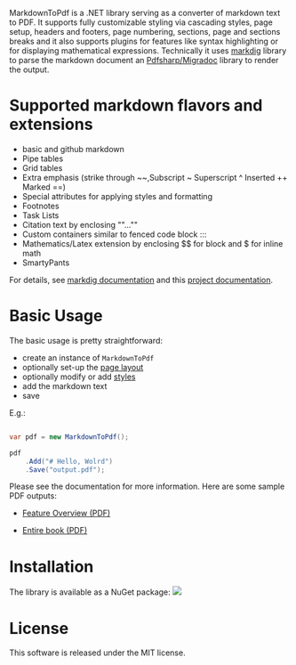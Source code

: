 MarkdownToPdf is a .NET library serving as a converter of markdown text to PDF. It supports fully customizable styling via cascading styles, page setup, headers and footers, page numbering, sections, page and sections breaks  and it also supports plugins for features like syntax highlighting or for displaying mathematical expressions. Technically it uses [markdig](https://github.com/xoofx/markdig) library to parse the markdown document an [Pdfsharp/Migradoc](http://www.pdfsharp.net/) library to render the output.

# Supported markdown flavors and extensions

 - basic and github  markdown
 - Pipe tables
 - Grid tables 
 - Extra emphasis    (strike through ~~,Subscript ~ Superscript ^ Inserted ++ Marked ==)
 - Special attributes for applying styles and formatting
 - Footnotes 
 - Task Lists 
 - Citation text by enclosing ""..."" 
 - Custom containers similar to fenced code block :::
 - Mathematics/Latex extension by enclosing $$ for block and $ for inline math
 - SmartyPants 

For details, see [markdig documentation](https://github.com/xoofx/markdig)  and this [project documentation]().

# Basic Usage

The basic usage is pretty straightforward:

- create an instance of `MarkdownToPdf`
- optionally set-up the [page layout](pagesetup.md)
- optionally modify or add [styles](styles.md)
- add the markdown text
- save

E.g.:

```csharp

var pdf = new MarkdownToPdf();

pdf
    .Add("# Hello, Wolrd")
    .Save("output.pdf");

```

Please see the documentation for more information. Here are some sample PDF outputs: 
 
 - [Feature Overview (PDF)](output/book_alice.pdf)
 
 - [Entire book (PDF)](output/fatures.pdf)
 
# Installation

The library is available as a NuGet package: [![](https://img.shields.io/badge/nuget-v1.0-blue)](https://www.nuget.org/packages/MarkdownToPdf)

# License
This software is released under the MIT license.